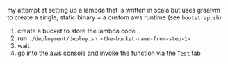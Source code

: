 my attempt at setting up a lambda that is written in scala but uses graalvm to create a single, static binary + a custom aws runtime (see `bootstrap.sh`)

1. create a bucket to store the lambda code
2. run `./deployment/deploy.sh <the-bucket-name-from-step-1>`
3. wait
4. go into the aws console and invoke the function via the `Test` tab